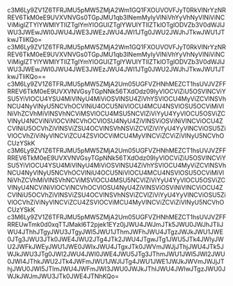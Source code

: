 c3M6Ly9ZV1Z6TFRJMU5pMW5ZMjA2Wm1GQ1FXOUVOVFJyT0RkVlNrYzNRREV6TkM0eE9UVXVNVGs0TGpJMU1qb3lNemMyIyVlNiVhYyVhNyVlNiViNCViMiglZTYlYWMlYTIlZTglYmYlOGUlZTglYWUlYTIlZTklOTglODVZb3V0dWJlJWU3JWEwJWI0JWU4JWE3JWEzJWU4JWI1JTg0JWU2JWJhJTkwJWU1JTkwJTliKQo=
c3M6Ly9ZV1Z6TFRJMU5pMW5ZMjA2Wm1GQ1FXOUVOVFJyT0RkVlNrYzNRREV6TkM0eE9UVXVNVGs0TGpJMU1qb3lNemMyIyVlNiVhYyVhNyVlNiViNCViMiglZTYlYWMlYTIlZTglYmYlOGUlZTglYWUlYTIlZTklOTglODVZb3V0dWJlJWU3JWEwJWI0JWU4JWE3JWEzJWU4JWI1JTg0JWU2JWJhJTkwJWU1JTkwJTliKQo==
c3M6Ly9ZV1Z6TFRJMU5pMW5ZMjA2Um05UGFVZHNhMEZCT1hsUVJVZFFRREV6TkM0eE9UVXVNVGsyTGpNNk56TXdOdz09IyVlOCViZiU5OSVlNCViYSU5YiVlOCU4YSU4MiVlNyU4MiViOSVlNSU4ZiVhYSVlOCU4MyViZCVlNSVhNCU4NyVlNyU5NCVhOCVlNiU4OCU5NiVlOCU4MCU4NSVlOSU5OCViMiVlNiVhZCVhMiVlNSVhNCViMSVlOCU4MSU5NCVlZiViYyU4YyVlOCU5OSViZCVlNyU4NCViNiVlOCViNCVhOCVlOSU4NyU4ZiVlNSViOSViNiVlNCViOCU4ZCVlNiU5OCVhZiVlNSViZSU4OCVlNSVhNSViZCVlZiViYyU4YyVlNCViOSU5ZiVlOCVhZiViNyVlNCViZCU4ZSVlOCViMCU4MyVlNCViZCViZiVlNyU5NCVhOCUzYSkK
c3M6Ly9ZV1Z6TFRJMU5pMW5ZMjA2Um05UGFVZHNhMEZCT1hsUVJVZFFRREV6TkM0eE9UVXVNVGsyTGpNNk56TXdOdz09IyVlOCViZiU5OSVlNCViYSU5YiVlOCU4YSU4MiVlNyU4MiViOSVlNSU4ZiVhYSVlOCU4MyViZCVlNSVhNCU4NyVlNyU5NCVhOCVlNiU4OCU5NiVlOCU4MCU4NSVlOSU5OCViMiVlNiVhZCVhMiVlNSVhNCViMSVlOCU4MSU5NCVlZiViYyU4YyVlOCU5OSViZCVlNyU4NCViNiVlOCViNCVhOCVlOSU4NyU4ZiVlNSViOSViNiVlNCViOCU4ZCVlNiU5OCVhZiVlNSViZSU4OCVlNSVhNSViZCVlZiViYyU4YyVlNCViOSU5ZiVlOCVhZiViNyVlNCViZCU4ZSVlOCViMCU4MyVlNCViZCViZiVlNyU5NCVhOCUzYSkK
c3M6Ly9ZV1Z6TFRJMU5pMW5ZMjA2Um05UGFVZHNhMEZCT1hsUVJVZFFRREUwTmk0d0xqTTJMakl6T2pjek1EYz0jJWU4JWJmJTk5JWU0JWJhJTliJWU4JThhJTgyJWU3JTgyJWI5JWU1JThmJWFhJWU4JTgzJWJkJWU1JWE0JTg3JWU3JTk0JWE4JWU2JTg4JTk2JWU4JTgwJTg1JWU5JTk4JWIyJWU2JWFkJWEyJWU1JWE0JWIxJWU4JTgxJTk0JWVmJWJjJThjJWU4JTk5JWJkJWU3JTg0JWI2JWU4JWI0JWE4JWU5JTg3JThmJWU1JWI5JWI2JWU0JWI4JThkJWU2JTk4JWFmJWU1JWJlJTg4JWU1JWE1JWJkJWVmJWJjJThjJWU0JWI5JTlmJWU4JWFmJWI3JWU0JWJkJThlJWU4JWIwJTgzJWU0JWJkJWJmJWU3JTk0JWE4JTNhKQo=
